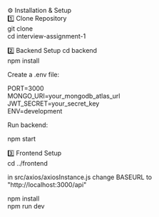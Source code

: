 ⚙️ Installation & Setup                                         
1️⃣ Clone Repository                                 
git clone <your-repo-url>                           
cd interview-assignment-1                                                       

2️⃣ Backend Setup
cd backend                                                                                  
npm install                                


Create a .env file:

PORT=3000                               
MONGO_URI=your_mongodb_atlas_url                           
JWT_SECRET=your_secret_key                                      
ENV=development                             


Run backend:                                                     

npm start                         

3️⃣ Frontend Setup                   
cd ../frontend

in src/axios/axiosInstance.js  change BASEURL to "http://localhost:3000/api"

npm install                                            
npm run dev

